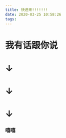 ```yaml
---
title: 快进来!!!!!!!
date: 2020-03-25 10:58:26
tags:
---
```



# 我有话跟你说



# ↓


# ↓


# ↓











### 嘻嘻